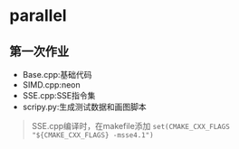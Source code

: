 # parallel
## 第一次作业
* Base.cpp:基础代码
* SIMD.cpp:neon
* SSE.cpp:SSE指令集
* scripy.py:生成测试数据和画图脚本


> SSE.cpp编译时，在makefile添加 `set(CMAKE_CXX_FLAGS "${CMAKE_CXX_FLAGS} -msse4.1")`


